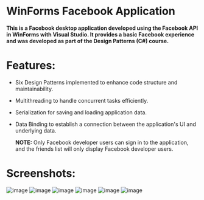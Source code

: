 # WinForms Facebook Application
**This is a Facebook desktop application developed using the Facebook API in WinForms with Visual Studio. It provides a basic Facebook experience and was developed as part of the Design Patterns (C#) course.**

# Features:
  * Six Design Patterns implemented to enhance code structure and maintainability.
  * Multithreading to handle concurrent tasks efficiently.
  * Serialization for saving and loading application data.
  * Data Binding to establish a connection between the application's UI and underlying data.

    **NOTE:** Only Facebook developer users can sign in to the application, and the friends list will only display Facebook developer users.


# Screenshots: 
![image](https://github.com/dolevtabibi/FacebookApplication/assets/88586308/53eaae04-03a4-4672-ae8b-88230a9e662c)
![image](https://github.com/dolevtabibi/FacebookApplication/assets/88586308/4d9ca990-4bf5-4ecf-84f1-d85796fadc86)
![image](https://github.com/dolevtabibi/FacebookApplication/assets/88586308/c414e0cc-f3d0-4dc1-ac2d-b5a037b610ce)
![image](https://github.com/dolevtabibi/FacebookApplication/assets/88586308/21a2d513-8af1-430b-9ec7-da1a6011f1bd)
![image](https://github.com/dolevtabibi/FacebookApplication/assets/88586308/798901f6-5dcc-446e-b5d4-f009355b1306)
![image](https://github.com/dolevtabibi/FacebookApplication/assets/88586308/98eb45b9-2d40-4355-9bde-9e50ddb4c4f4)
